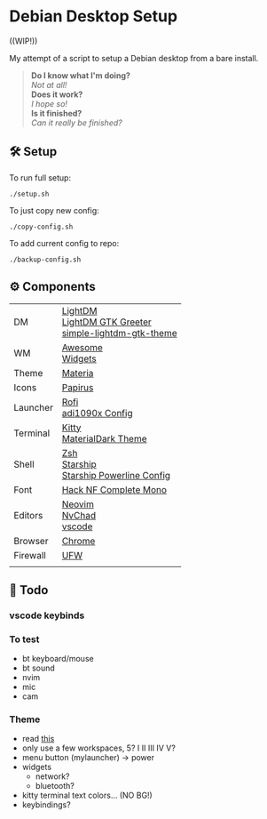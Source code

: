 # Debian Desktop Setup

((WIP!))

My attempt of a script to setup a Debian desktop from a bare install.

> **Do I know what I'm doing?**<br/>
> *Not at all!*<br/>
> **Does it work?**<br/>
> *I hope so!*<br/>
> **Is it finished?**<br/>
> *Can it really be finished?*<br/>

## 🛠️ Setup
To run full setup:
```
./setup.sh
```
To just copy new config:
```
./copy-config.sh
```
To add current config to repo:
```
./backup-config.sh
```

## ⚙️ Components
 |  |  |
 | --- | --- |
 | DM | [LightDM](https://github.com/canonical/lightdm) <br/> [LightDM GTK Greeter](https://github.com/Xubuntu/lightdm-gtk-greeter) <br/>[simple-lightdm-gtk-theme](https://github.com/freande/simple-lightdm-gtk-theme) |
 | WM | [Awesome](https://awesomewm.org/) <br/> [Widgets](https://github.com/streetturtle/awesome-wm-widgets)|
 | Theme | [Materia](https://github.com/nana-4/materia-theme) |
 | Icons | [Papirus](https://github.com/PapirusDevelopmentTeam/papirus-icon-theme) |
 | Launcher | [Rofi](https://github.com/davatorium/rofi) <br/> [adi1090x Config](https://github.com/adi1090x/rofi) |
 | Terminal | [Kitty](https://github.com/kovidgoyal/kitty) <br/> [MaterialDark Theme](https://github.com/dexpota/kitty-themes) |
 | Shell | [Zsh](https://www.zsh.org/) <br/> [Starship](https://starship.rs/) <br/> [Starship Powerline Config](https://github.com/freande/starship-powerline-config) |
 | Font | [Hack NF Complete Mono](https://github.com/ryanoasis/nerd-fonts.git) |
 | Editors | [Neovim](https://neovim.io/) <br/> [NvChad](https://github.com/NvChad/NvChad) <br/> [vscode](https://code.visualstudio.com/) |
 | Browser | [Chrome](https://www.google.com/chrome/) |
 | Firewall | [UFW](https://manpages.ubuntu.com/manpages/bionic/en/man8/ufw.8.html) |
 |  |  |

 
## 📝 Todo
### vscode keybinds
### To test
- bt keyboard/mouse
- bt sound
- nvim
- mic
- cam
### Theme
- read [this](http://epsi-rns.github.io/desktop/2019/06/15/awesome-overview.html)
- only use a few workspaces, 5? I II III IV V?
- menu button (mylauncher) -> power
- widgets
  - network?
  - bluetooth?
- kitty terminal text colors... (NO BG!)
- keybindings?